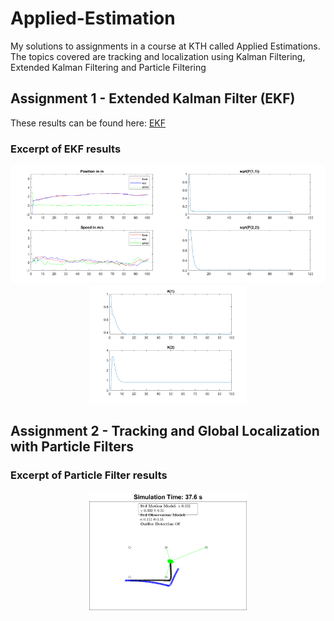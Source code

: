 # Applied-Estimation
My solutions to assignments in a course at KTH called Applied Estimations. The topics covered are tracking and localization using Kalman Filtering, Extended Kalman Filtering and Particle Filtering


## Assignment 1 - Extended Kalman Filter (EKF)
These results can be found here: [EKF](https://github.com/alexandrahotti/Applied-Estimation/tree/master/1%20-%20Extended%20Kalman%20Filter)


### Excerpt of EKF results

<p float="left" align='center'>  
  <img src='https://github.com/alexandrahotti/Applied-Estimation/blob/master/1%20-%20Extended%20Kalman%20Filter/results/Linear%20Kalman%20filter/Initial_parameters/Default/state_default.png' width="50%" height="50%"
 /><img src='https://github.com/alexandrahotti/Applied-Estimation/blob/master/1%20-%20Extended%20Kalman%20Filter/results/Linear%20Kalman%20filter/Initial_parameters/Default/covariance_default.png' width="50%" height="50%"
 /><img src='https://github.com/alexandrahotti/Applied-Estimation/blob/master/1%20-%20Extended%20Kalman%20Filter/results/Linear%20Kalman%20filter/Initial_parameters/Default/kalman_gain_default.png' width="50%" height="50%"
 />


## Assignment 2 - Tracking and Global Localization with Particle Filters

### Excerpt of Particle Filter results 

<p float="left" align='center'>  
  <img src='https://github.com/alexandrahotti/Applied-Estimation/blob/master/2%20-%20Particle%20Filter/results/after.png' width="50%" height="50%"
 />
